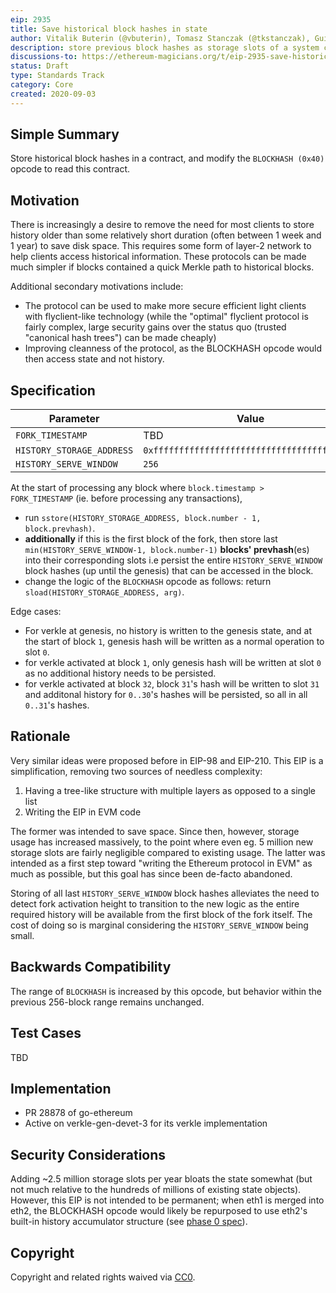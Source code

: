 ```yaml
---
eip: 2935
title: Save historical block hashes in state
author: Vitalik Buterin (@vbuterin), Tomasz Stanczak (@tkstanczak), Guillaume Ballet (@gballet), Gajinder Singh (@g11tech), Tanishq Jasoria (@tanishqjasoria)
description: store previous block hashes as storage slots of a system contract to allow for stateless execution
discussions-to: https://ethereum-magicians.org/t/eip-2935-save-historical-block-hashes-in-state/4565
status: Draft
type: Standards Track
category: Core
created: 2020-09-03
---
```


## Simple Summary

Store historical block hashes in a contract, and modify the `BLOCKHASH (0x40)` opcode to read this contract.

## Motivation

There is increasingly a desire to remove the need for most clients to store history older than some relatively short duration (often between 1 week and 1 year) to save disk space. This requires some form of layer-2 network to help clients access historical information. These protocols can be made much simpler if blocks contained a quick Merkle path to historical blocks.

Additional secondary motivations include:

* The protocol can be used to make more secure efficient light clients with flyclient-like technology (while the "optimal" flyclient protocol is fairly complex, large security gains over the status quo (trusted "canonical hash trees") can be made cheaply)
* Improving cleanness of the protocol, as the BLOCKHASH opcode would then access state and not history.

## Specification

| Parameter | Value |
| - | - |
| `FORK_TIMESTAMP` | TBD |
| `HISTORY_STORAGE_ADDRESS` | `0xfffffffffffffffffffffffffffffffffffffffe`|
| `HISTORY_SERVE_WINDOW` | `256` |

At the start of processing any block where `block.timestamp > FORK_TIMESTAMP` (ie. before processing any transactions), 
* run `sstore(HISTORY_STORAGE_ADDRESS, block.number - 1, block.prevhash)`. 
* **additionally** if this is the first block of the fork, then store last `min(HISTORY_SERVE_WINDOW-1, block.number-1)` **blocks' prevhash**(es) into their corresponding slots i.e persist the entire `HISTORY_SERVE_WINDOW` block hashes (up until the genesis) that can be accessed in the block.
* change the logic of the `BLOCKHASH` opcode as follows: return `sload(HISTORY_STORAGE_ADDRESS, arg)`.

Edge cases:
* For verkle at genesis, no history is written to the genesis state, and at the start of block `1`, genesis hash will be written as a normal operation to slot `0`.
* for verkle activated at block `1`, only genesis hash will be written at slot `0` as no additional history needs to be persisted.
* for verkle activated at block `32`, block `31`'s hash will be written to slot `31` and additonal history for `0..30`'s hashes will be persisted, so all in all `0..31`'s hashes.

## Rationale

Very similar ideas were proposed before in EIP-98 and EIP-210. This EIP is a simplification, removing two sources of needless complexity:

1. Having a tree-like structure with multiple layers as opposed to a single list
2. Writing the EIP in EVM code

The former was intended to save space. Since then, however, storage usage has increased massively, to the point where even eg. 5 million new storage slots are fairly negligible compared to existing usage. The latter was intended as a first step toward "writing the Ethereum protocol in EVM" as much as possible, but this goal has since been de-facto abandoned.

Storing of all last `HISTORY_SERVE_WINDOW` block hashes alleviates the need to detect fork activation height to transition to the new logic as the entire required history will be available from the first block of the fork itself. The cost of doing so is marginal considering the `HISTORY_SERVE_WINDOW` being small.

## Backwards Compatibility

The range of `BLOCKHASH` is increased by this opcode, but behavior within the previous 256-block range remains unchanged.

## Test Cases

TBD

## Implementation

 * PR 28878 of go-ethereum
 * Active on verkle-gen-devet-3 for its verkle implementation

## Security Considerations

Adding ~2.5 million storage slots per year bloats the state somewhat (but not much relative to the hundreds of millions of existing state objects). However, this EIP is not intended to be permanent; when eth1 is merged into eth2, the BLOCKHASH opcode would likely be repurposed to use eth2's built-in history accumulator structure (see [phase 0 spec](https://github.com/ethereum/annotated-spec/blob/master/phase0/beacon-chain.md#slots_per_historical_root)).

## Copyright

Copyright and related rights waived via [CC0](../LICENSE.md).
